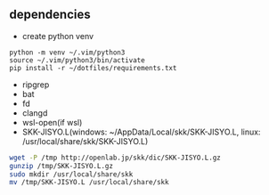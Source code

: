 ## dependencies
- create python venv
```
python -m venv ~/.vim/python3
source ~/.vim/python3/bin/activate
pip install -r ~/dotfiles/requirements.txt
```
- ripgrep
- bat
- fd
- clangd
- wsl-open(if wsl)
- SKK-JISYO.L(windows: ~/AppData/Local/skk/SKK-JISYO.L, linux: /usr/local/share/skk/SKK-JISYO.L)
``` bash
wget -P /tmp http://openlab.jp/skk/dic/SKK-JISYO.L.gz
gunzip /tmp/SKK-JISYO.L.gz
sudo mkdir /usr/local/share/skk
mv /tmp/SKK-JISYO.L /usr/local/share/skk
```
